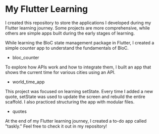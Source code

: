# My Flutter Learning

I created this repository to store the applications I developed during my Flutter learning journey. Some projects are more comprehensive, while others are simple apps built during the early stages of learning.

While learning the BloC state management package in Flutter, I created a simple counter app to understand the fundamentals of BloC.
- bloc_counter

To explore how APIs work and how to integrate them, I built an app that shows the current time for various cities using an API.
- world_time_app

This project was focused on learning setState. Every time I added a new quote, setState was used to update the screen and rebuild the entire scaffold. I also practiced structuring the app with modular files.
- quotes


At the end of my Flutter learning journey, I created a to-do app called "taskly." Feel free to check it out in my repository!
